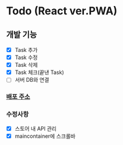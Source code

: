 # Todo (React ver.PWA)

## 개발 기능

- [x] Task 추가
- [x] Task 수정
- [x] Task 삭제
- [x] Task 체크(끝낸 Task)
- [ ] 서버 DB와 연결

### [배포 주소](https://pwa-vue-first.web.app/)

### 수정사항

- [x] 스토어 내 API 관리
- [x] maincontainer에 스크롤바

